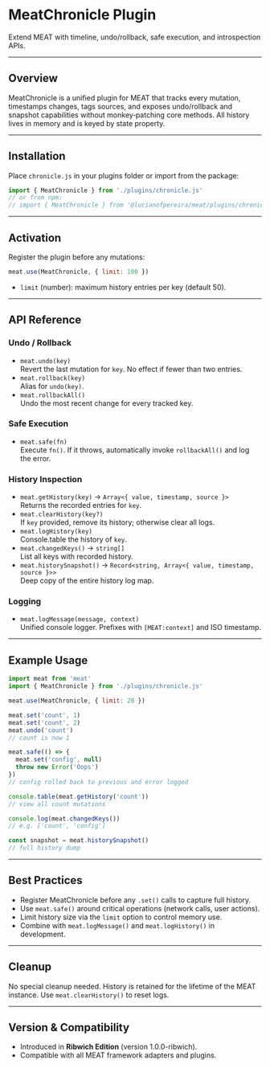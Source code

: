 # MeatChronicle Plugin

Extend MEAT with timeline, undo/rollback, safe execution, and introspection APIs.

---

## Overview

MeatChronicle is a unified plugin for MEAT that tracks every mutation, timestamps changes, tags sources, and exposes undo/rollback and snapshot capabilities without monkey‐patching core methods. All history lives in memory and is keyed by state property.

---

## Installation

Place `chronicle.js` in your plugins folder or import from the package:

```js
import { MeatChronicle } from './plugins/chronicle.js'
// or from npm:
// import { MeatChronicle } from '@lucianofpereira/meat/plugins/chronicle'
```

---

## Activation

Register the plugin before any mutations:

```js
meat.use(MeatChronicle, { limit: 100 })
```

- `limit` (number): maximum history entries per key (default 50).

---

## API Reference

### Undo / Rollback

- `meat.undo(key)`  
  Revert the last mutation for `key`. No effect if fewer than two entries.
- `meat.rollback(key)`  
  Alias for `undo(key)`.
- `meat.rollbackAll()`  
  Undo the most recent change for every tracked key.

### Safe Execution

- `meat.safe(fn)`  
  Execute `fn()`. If it throws, automatically invoke `rollbackAll()` and log the error.

### History Inspection

- `meat.getHistory(key)` → `Array<{ value, timestamp, source }>`  
  Returns the recorded entries for `key`.
- `meat.clearHistory(key?)`  
  If `key` provided, remove its history; otherwise clear all logs.
- `meat.logHistory(key)`  
  Console.table the history of `key`.
- `meat.changedKeys()` → `string[]`  
  List all keys with recorded history.
- `meat.historySnapshot()` → `Record<string, Array<{ value, timestamp, source }>>`  
  Deep copy of the entire history log map.

### Logging

- `meat.logMessage(message, context)`  
  Unified console logger. Prefixes with `[MEAT:context]` and ISO timestamp.

---

## Example Usage

```js
import meat from 'meat'
import { MeatChronicle } from './plugins/chronicle.js'

meat.use(MeatChronicle, { limit: 20 })

meat.set('count', 1)
meat.set('count', 2)
meat.undo('count')
// count is now 1

meat.safe(() => {
  meat.set('config', null)
  throw new Error('Oops')
})
// config rolled back to previous and error logged

console.table(meat.getHistory('count'))
// view all count mutations

console.log(meat.changedKeys())
// e.g. ['count', 'config']

const snapshot = meat.historySnapshot()
// full history dump
```

---

## Best Practices

- Register MeatChronicle before any `.set()` calls to capture full history.
- Use `meat.safe()` around critical operations (network calls, user actions).
- Limit history size via the `limit` option to control memory use.
- Combine with `meat.logMessage()` and `meat.logHistory()` in development.

---

## Cleanup

No special cleanup needed. History is retained for the lifetime of the MEAT instance. Use `meat.clearHistory()` to reset logs.

---

## Version & Compatibility

- Introduced in **Ribwich Edition** (version 1.0.0-ribwich).
- Compatible with all MEAT framework adapters and plugins.
